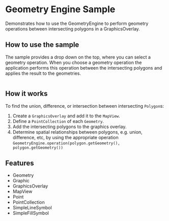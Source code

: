 <h1>Geometry Engine Sample</h1>

<p>Demonstrates how to use the GeometryEngine to perform geometry operations between intersecting polygons in a GraphicsOverlay.</p>

<h2>How to use the sample</h2>

<p>The sample provides a drop down on the top, where you can select a geometry operation. When you choose a geometry operation the application performs this operation between the intersecting polygons and applies the result to the geometries.</p>

<p><img src="GeometryEngineSample.png" alt="" title="" /></p>

<h2>How it works</h2>

<p>To find the union, difference, or intersection between intersecting <code>Polygon</code>s:</p>

<ol>
    <li>Create a <code>GraphicsOverlay</code> and add it to the <code>MapView</code>.</li>
    <li>Define a <code>PointCollection</code> of each <code>Geometry</code>.</li>
    <li>Add the intersecting polygons to the graphics overlay.</li>
    <li>Determine spatial relationships between polygons, e.g. union, difference, etc, by using the appropriate operation <code>GeometryEngine.operation(polygon.getGeometry(), polygon.getGeometry())</code></li>
</ol>

<h2>Features</h2>

<ul>
    <li>Geometry</li>
    <li>Graphic</li>
    <li>GraphicsOverlay</li>
    <li>MapView</li>
    <li>Point</li>
    <li>PointCollection</li>
    <li>SimpleLineSymbol</li>
    <li>SimpleFillSymbol</li>
</ul>
